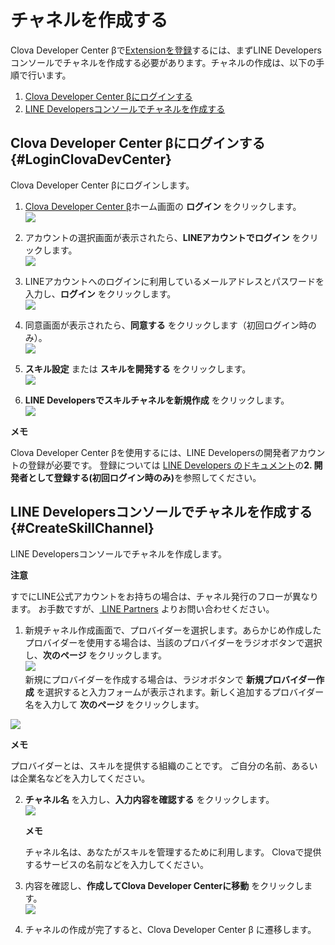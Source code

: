 # チャネルを作成する

Clova Developer Center βで[Extensionを登録](/DevConsole/Guides/CEK/Register_Extension.md)するには、まずLINE Developersコンソールでチャネルを作成する必要があります。チャネルの作成は、以下の手順で行います。

1. [Clova Developer Center βにログインする](#LoginClovaDevCenter)
2. [LINE Developersコンソールでチャネルを作成する](#CreateSkillChannel)

## Clova Developer Center βにログインする {#LoginClovaDevCenter}
Clova Developer Center βにログインします。

1. [Clova Developer Center β](https://clova-developers.line.biz/)ホーム画面の **ログイン** をクリックします。  
![](/DevConsole/Resources/Images/DevConsole-Console_Login.png)

2. アカウントの選択画面が表示されたら、**LINEアカウントでログイン** をクリックします。  
![](/DevConsole/Resources/Images/DevConsole-LINE_Login.png)

3. LINEアカウントへのログインに利用しているメールアドレスとパスワードを入力し、**ログイン** をクリックします。  
![](/DevConsole/Resources/Images/DevConsole-LINE_Login_2.png)

4. 同意画面が表示されたら、**同意する** をクリックします（初回ログイン時のみ）。  
![](/DevConsole/Resources/Images/DevConsole-Access_Agreement.png)

5. **スキル設定** または **スキルを開発する** をクリックします。  
![](/DevConsole/Resources/Images/DevConsole-Entering_CEK_Menu.png)

6. **LINE Developersでスキルチャネルを新規作成** をクリックします。  
![](/DevConsole/Resources/Images/DevConsole-First_Look_of_Extension_List.png)

<div class="note">
  <p><strong>メモ</strong></p>
  <p>Clova Developer Center βを使用するには、LINE Developersの開発者アカウントの登録が必要です。
  登録については <a href="https://developers.line.biz/ja/docs/line-login/getting-started/">LINE Developers のドキュメント</a>の<strong>2. 開発者として登録する(初回ログイン時のみ)</strong>を参照してください。</p>
</div>

## LINE Developersコンソールでチャネルを作成する {#CreateSkillChannel}

LINE Developersコンソールでチャネルを作成します。

<div class="danger">
  <p><strong>注意</strong></p>
  <p>すでにLINE公式アカウントをお持ちの場合は、チャネル発行のフローが異なります。
  お手数ですが、<a href="https://partners.line.me/ja/partner/join" target="_blank"> LINE Partners</a> よりお問い合わせください。</p>
</div>

1. 新規チャネル作成画面で、プロバイダーを選択します。あらかじめ作成したプロバイダーを使用する場合は、当該のプロバイダーをラジオボタンで選択し、**次のページ** をクリックします。  
  ![](/DevConsole/Resources/Images/DevConsole-Create_Channel_1.png)  
  新規にプロバイダーを作成する場合は、ラジオボタンで **新規プロバイダー作成** を選択すると入力フォームが表示されます。新しく追加するプロバイダー名を入力して **次のページ**  をクリックします。

  ![](/DevConsole/Resources/Images/DevConsole-Create_Channel_2.png)  
  <div class="note">
      <p><strong>メモ</strong></p>
      <p>プロバイダーとは、スキルを提供する組織のことです。
      ご自分の名前、あるいは企業名などを入力してください。</p>
  </div>

2. **チャネル名** を入力し、**入力内容を確認する** をクリックします。  
![](/DevConsole/Resources/Images/DevConsole-Create_Channel_3.png)

    <div class="note">
      <p><strong>メモ</strong></p>
      <p>チャネル名は、あなたがスキルを管理するために利用します。
      Clovaで提供するサービスの名前などを入力してください。</p>
    </div>

3. 内容を確認し、**作成してClova Developer Centerに移動** をクリックします。  
![](/DevConsole/Resources/Images/DevConsole-Create_Channel_4.png)

4. チャネルの作成が完了すると、Clova Developer Center β に遷移します。
